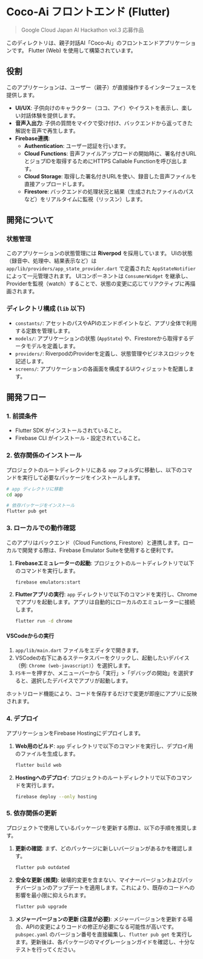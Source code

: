 # Coco-Ai フロントエンド (Flutter)

> Google Cloud Japan AI Hackathon vol.3 応募作品

このディレクトリは、親子対話AI「Coco-Ai」のフロントエンドアプリケーションです。
Flutter (Web) を使用して構築されています。

## 役割

このアプリケーションは、ユーザー（親子）が直接操作するインターフェースを提供します。

-   **UI/UX**: 子供向けのキャラクター（ココ、アイ）やイラストを表示し、楽しい対話体験を提供します。
-   **音声入出力**: 子供の質問をマイクで受け付け、バックエンドから返ってきた解説を音声で再生します。
-   **Firebase連携**:
    -   **Authentication**: ユーザー認証を行います。
    -   **Cloud Functions**: 音声ファイルアップロードの開始時に、署名付きURLとジョブIDを取得するためにHTTPS Callable Functionを呼び出します。
    -   **Cloud Storage**: 取得した署名付きURLを使い、録音した音声ファイルを直接アップロードします。
    -   **Firestore**: バックエンドの処理状況と結果（生成されたファイルのパスなど）をリアルタイムに監視（リッスン）します。

## 開発について

### 状態管理

このアプリケーションの状態管理には **Riverpod** を採用しています。
UIの状態（録音中、処理中、結果表示など）は `app/lib/providers/app_state_provider.dart` で定義された `AppStateNotifier` によって一元管理されます。
UIコンポーネントは `ConsumerWidget` を継承し、Providerを監視（watch）することで、状態の変更に応じてリアクティブに再描画されます。

### ディレクトリ構成 (`lib` 以下)

-   `constants/`: アセットのパスやAPIのエンドポイントなど、アプリ全体で利用する定数を管理します。
-   `models/`: アプリケーションの状態 (`AppState`) や、Firestoreから取得するデータモデルを定義します。
-   `providers/`: RiverpodのProviderを定義し、状態管理やビジネスロジックを記述します。
-   `screens/`: アプリケーションの各画面を構成するUIウィジェットを配置します。

## 開発フロー

### 1. 前提条件

-   Flutter SDK がインストールされていること。
-   Firebase CLI がインストール・設定されていること。

### 2. 依存関係のインストール

プロジェクトのルートディレクトリにある `app` フォルダに移動し、以下のコマンドを実行して必要なパッケージをインストールします。

```bash
# app ディレクトリに移動
cd app

# 依存パッケージをインストール
flutter pub get
```

### 3. ローカルでの動作確認

このアプリはバックエンド（Cloud Functions, Firestore）と連携します。ローカルで開発する際は、Firebase Emulator Suiteを使用すると便利です。

1.  **Firebaseエミュレーターの起動**: プロジェクトのルートディレクトリで以下のコマンドを実行します。
    ```bash
    firebase emulators:start
    ```
2.  **Flutterアプリの実行**: `app` ディレクトリで以下のコマンドを実行し、Chromeでアプリを起動します。アプリは自動的にローカルのエミュレーターに接続します。
    ```bash
    flutter run -d chrome
    ```

#### VSCodeからの実行

1.  `app/lib/main.dart` ファイルをエディタで開きます。
2.  VSCodeの右下にあるステータスバーをクリックし、起動したいデバイス（例: `Chrome (web-javascript)`）を選択します。
3.  `F5`キーを押すか、メニューバーから「実行」>「デバッグの開始」を選択すると、選択したデバイスでアプリが起動します。

ホットリロード機能により、コードを保存するだけで変更が即座にアプリに反映されます。




### 4. デプロイ

アプリケーションをFirebase Hostingにデプロイします。

1.  **Web用のビルド**: `app` ディレクトリで以下のコマンドを実行し、デプロイ用のファイルを生成します。
    ```bash
    flutter build web
    ```
2.  **Hostingへのデプロイ**: プロジェクトのルートディレクトリで以下のコマンドを実行します。
    ```bash
    firebase deploy --only hosting
    ```

### 5. 依存関係の更新

プロジェクトで使用しているパッケージを更新する際は、以下の手順を推奨します。

1.  **更新の確認**:
    まず、どのパッケージに新しいバージョンがあるかを確認します。
    ```bash
    flutter pub outdated
    ```

2.  **安全な更新 (推奨)**:
    破壊的変更を含まない、マイナーバージョンおよびパッチバージョンのアップデートを適用します。これにより、既存のコードへの影響を最小限に抑えられます。
    ```bash
    flutter pub upgrade
    ```

3.  **メジャーバージョンの更新 (注意が必要)**:
    メジャーバージョンを更新する場合、APIの変更によりコードの修正が必要になる可能性が高いです。`pubspec.yaml` のバージョン番号を直接編集し、`flutter pub get` を実行します。更新後は、各パッケージのマイグレーションガイドを確認し、十分なテストを行ってください。
